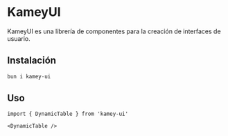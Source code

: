 # KameyUI

KameyUI es una librería de componentes para la creación de interfaces de usuario. 

## Instalación

```bash
bun i kamey-ui
```

## Uso

```tsx
import { DynamicTable } from 'kamey-ui'

<DynamicTable />
```

